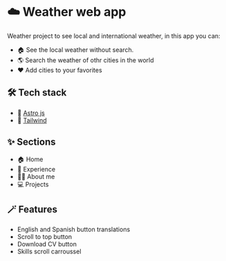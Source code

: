 # ☁️ Weather web app
Weather project to see local and international weather, in this app you can:
- 🏠 See the local weather without search.
- 🌎 Search the weather of othr cities in the world
- ♥️ Add cities to your favorites
  

## 🛠️ Tech stack

- 🚀 [Astro js](https://astro.build)
- 💅 [Tailwind](https://tailwindcss.com)

## ✨ Sections
- 🏠 Home
- 💼 Experience
- 🧔‍♂️ About me
- 💻 Projects

## 🪄 Features
- English and Spanish button translations
- Scroll to top button
- Download CV button
- Skills scroll carroussel

